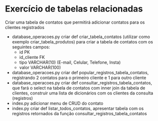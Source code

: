 # Exercício de tabelas relacionadas
Criar uma tabela de contatos que permitirá adicionar contatos para os clientes registrados
- database_operacoes.py criar def criar_tabela_contatos (utilizar como exemplo criar_tabela_produtos) para criar a tabela de contatos com os seguintes campos:
  - id PK
  - id_cliente FK 
  - tipo VARCHAR(10) (E-mail, Celular, Telefone, Insta)
  - valor VARCHAR(100)
- database_operacoes.py criar def popular_registros_tabela_contatos, registrando 2 contatos para o primeiro cliente e 1 para outro cliente
- database_operacoes.py criar def consultar_registros_tabela_contatos, que fará o select na tabela de contatos com inner join da tabela de clientes, construir uma lista de dicionários com os clientes da consulta (registros)
- index.py adicionar menu de CRUD do contato
- index.py criar def listar_todos_contatos, apresentar tabela com os registros retornados da função consultar_registros_tabela_contatos